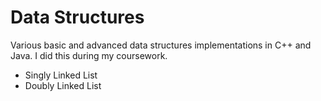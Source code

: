 Data Structures
===============

Various basic and advanced data structures implementations in C++ and Java. I did this during my coursework.
- Singly Linked List
- Doubly Linked List


